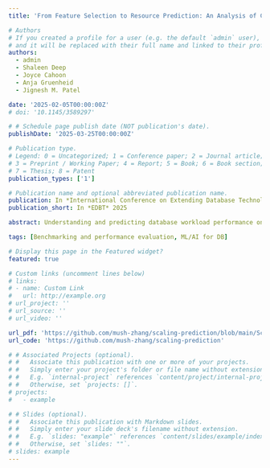 ```yaml
---
title: 'From Feature Selection to Resource Prediction: An Analysis of Commonly Applied Workflows and Techniques [Experiments & Analysis]'

# Authors
# If you created a profile for a user (e.g. the default `admin` user), write the username (folder name) here
# and it will be replaced with their full name and linked to their profile.
authors:
  - admin
  - Shaleen Deep
  - Joyce Cahoon
  - Anja Gruenheid
  - Jignesh M. Patel

date: '2025-02-05T00:00:00Z'
# doi: '10.1145/3589297'

# # Schedule page publish date (NOT publication's date).
publishDate: '2025-03-25T00:00:00Z'

# Publication type.
# Legend: 0 = Uncategorized; 1 = Conference paper; 2 = Journal article;
# 3 = Preprint / Working Paper; 4 = Report; 5 = Book; 6 = Book section;
# 7 = Thesis; 8 = Patent
publication_types: ['1']

# Publication name and optional abbreviated publication name.
publication: In *International Conference on Extending Database Technology* 2025
publication_short: In *EDBT* 2025

abstract: Understanding and predicting database workload performance on different hardware settings in the cloud is crucial for both the users and providers in order to optimize resource allocation. Recently, machine learning (ML) based techniques have been applied to parts of the end-to-end three-step pipeline for workload prediction - feature selection, workload similarity, and performance prediction. However, despite its practical importance, there exists no principled analysis that studies the performance of such pipelines. In this paper, we examine the state-of-the-art strategies for these three components, with the goal of identifying which techniques work best in practice. Our experimental results reveal that while no universal solution exists for the prediction pipeline, certain best practices can improve prediction performance and reduce computation overhead. Based on our results, we outline important topics for future work that will benefit ML-driven recommendation systems for resource allocation.

tags: [Benchmarking and performance evaluation, ML/AI for DB]

# Display this page in the Featured widget?
featured: true

# Custom links (uncomment lines below)
# links:
# - name: Custom Link
#   url: http://example.org
# url_project: ''
# url_source: ''
# url_video: ''

url_pdf: 'https://github.com/mush-zhang/scaling-prediction/blob/main/ScalingPerformanceComputation_extended.pdf'
url_code: 'https://github.com/mush-zhang/scaling-prediction'

# # Associated Projects (optional).
# #   Associate this publication with one or more of your projects.
# #   Simply enter your project's folder or file name without extension.
# #   E.g. `internal-project` references `content/project/internal-project/index.md`.
# #   Otherwise, set `projects: []`.
# projects:
#   - example

# # Slides (optional).
# #   Associate this publication with Markdown slides.
# #   Simply enter your slide deck's filename without extension.
# #   E.g. `slides: "example"` references `content/slides/example/index.md`.
# #   Otherwise, set `slides: ""`.
# slides: example
---
```


